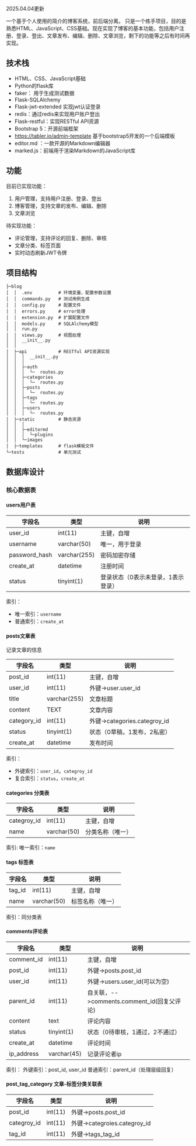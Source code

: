 2025.04.04更新

一个基于个人使用的简介的博客系统，前后端分离。
只是一个练手项目，目的是熟悉HTML、JavaScript、CSS基础。现在实现了博客的基本功能，包括用户注册、登录、登出、文章发布、编辑、删除、文章浏览，剩下的功能等之后有时间再实现。

## 技术栈
* HTML、CSS、JavaScript基础
* Python的flask库
* faker： 用于生成测试数据
* Flask-SQLAlchemy 
* Flask-jwt-extended 实现jwt认证登录
* redis：通过redis来实现用户账户登出
* Flask-restful：实现RESTful API资源
* Bootstrap 5：开源前端框架
* https://tabler.io/admin-template 基于bootstrap5开发的一个后端模板
* editor.md ：一款开源的Markdown编辑器
* marked.js：前端用于渲染Markdown的JavaScript库

## 功能
目前已实现功能：
1. 用户管理，支持用户注册、登录、登出
2. 博客管理，支持文章的发布、编辑、删除
3. 文章浏览

待实现功能：
* 评论管理，支持评论的回复、删除、审核
* 文章分类、标签页面
* 实时动态刷新JWT令牌

## 项目结构

```
├─blog
│  │  .env          # 环境变量，配置参数设置
│  │  commands.py   # 测试用例生成
│  │  config.py     # 配置文件
│  │  errors.py     # error处理
│  │  extension.py  # 扩展配置文件
│  │  models.py     # SQLAlchemy模型
│  │  run.py        
│  │  views.py      # 视图处理
│  │  __init__.py
│  │  
│  ├─api            # RESTful API资源实现
│  │  │  __init__.py
│  │  │  
│  │  ├─auth
│  │  │  └─  routes.py
│  │  ├─categories
│  │  │  └─  routes.py
│  │  ├─posts
│  │  │  └─  routes.py
│  │  ├─tags
│  │  │  └─  routes.py
│  │  ├─users
│  │  │  └─  routes.py
│  ├─static         # 静态资源
│  │  │  
│  │  ├─editormd
│  │  │  └─plugins
│  │  └─images
│  ├─templates      # flask模板文件
└─tests             # 单元测试
```


## 数据库设计

### 核心数据表
#### users用户表

| 字段名           | 类型           | 说明                 |
| ------------- | ------------ | ------------------ |
| user_id       | int(11)      | 主键，自增              |
| username      | varchar(50)  | 唯一，用于登录            |
| password_hash | varchar(255) | 密码加密存储             |
| create_at     | datetime     | 注册时间               |
| status        | tinyint(1)   | 登录状态（0表示未登录，1表示登录） |

索引：
* 唯一索引：`username`
* 普通索引：`create_at`
#### posts文章表
记录文章的信息

| 字段名         | 类型           | 说明                         |
| ----------- | ------------ | -------------------------- |
| post_id     | int(11)      | 主键，自增                      |
| user_id     | int(11)      | 外键->user.user_id           |
| title       | varchar(255) | 文章标题                       |
| content     | TEXT         | 文章内容                       |
| category_id | int(11)      | 外键->categories.categroy_id |
| status      | tinyint(1)   | 状态（0草稿，1发布，2私密）            |
| create_at   | datetime     | 发布时间                       |

索引：
* 外键索引：`user_id`，`categroy_id`
* 复合索引：`status`，`create_at`


#### categories 分类表

| 字段名         | 类型          | 说明       |
| ----------- | ----------- | -------- |
| categroy_id | int(11)     | 主键，自增    |
| name        | varchar(50) | 分类名称（唯一） |

索引:
唯一索引：`name`

#### tags 标签表

| 字段名         | 类型          | 说明       |
| ----------- | ----------- | -------- |
| tag_id      | int(11)     | 主键，自增    |
| name        | varchar(50) | 标签名称（唯一） |

索引：同分类表
#### comments评论表

| 字段名        | 类型          | 说明                                |
| ---------- | ----------- | --------------------------------- |
| comment_id | int(11)     | 主键，自增                             |
| post_id    | int(11)     | 外键->posts.post_id                 |
| user_id    | int(11)     | 外键->users.user_id(可以为空)           |
| parent_id  | int(11)     | 自关联，-->comments.comment_id(回复父评论) |
| content    | text        | 评论内容                              |
| status     | tinyint(1)  | 状态（0待审核，1通过，2不通过）                 |
| create_at  | datetime    | 评论时间                              |
| ip_address | varchar(45) | 记录评论者ip                           |
索引：
外键索引：post_id, user_id
普通索引：parent_id（处理层级回复）

#### post_tag_category 文章-标签分类关联表


| 字段名         | 类型      | 说明                         |
| ----------- | ------- | -------------------------- |
| post_id     | int(11) | 外键->posts.post_id          |
| categroy_id | int(11) | 外键->categroies.categroy_id |
| tag_id      | int(11) | 外键->tags_tag_id            |


